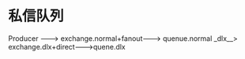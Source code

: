 # 私信队列

Producer ---> exchange.normal+fanout---> quenue.normal
                                                      \_dlx__> exchange.dlx+direct--->quene.dlx  


